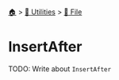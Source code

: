 <!--startTocHeader-->
[🏠](../../README.md) > [🔧 Utilities](../README.md) > [📁 File](README.md)
# InsertAfter
<!--endTocHeader-->

TODO: Write about `InsertAfter`

<!--startTocSubTopic-->
<!--endTocSubTopic-->